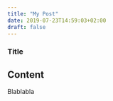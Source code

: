 ```yaml
---
title: "My Post"
date: 2019-07-23T14:59:03+02:00
draft: false
---
```


### Title
## Content
Blablabla
